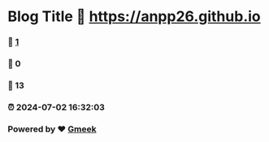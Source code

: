 # Blog Title :link: https://anpp26.github.io 
### :page_facing_up: [1](https://anpp26.github.io/tag.html) 
### :speech_balloon: 0 
### :hibiscus: 13 
### :alarm_clock: 2024-07-02 16:32:03 
### Powered by :heart: [Gmeek](https://github.com/Meekdai/Gmeek)
